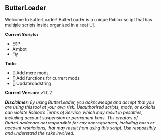 ## ButterLoader

Welcome to ButterLoader! ButterLoader is a unique Roblox script that has multiple scripts inside organized in a neat UI. 

**Current Scripts:**
- ESP
- Aimbot
- Fly

**Todo:**
- [] Add more mods
- [] Add functions for current mods
- [] Updateloadstring

**Current Version:**
v1.0.2

***Disclaimer:***
*By using ButterLoader, you acknowledge and accept that you are using this tool at your own risk. Unauthorized scripts, mods, or exploits can violate Roblox’s Terms of Service, which may result in penalties, including account suspension or permanent bans. The creators of ButterLoader are not responsible for any consequences, including bans or account restrictions, that may result from using this script. Use responsibly and understand the risks involved.*